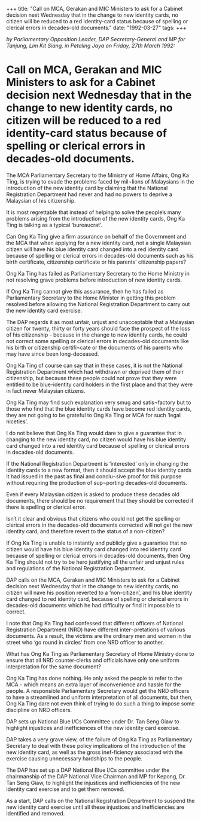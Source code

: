 +++ 
title: "Call on MCA, Gerakan and MIC Ministers to ask for a Cabinet decision next Wednesday that in the change to new identity cards, no citizen will be reduced to a red identity-card status because of spelling   or clerical errors in decades-old documents."
date: "1992-03-27"
tags:
+++

_by Parliamentary Opposition Leader, DAP Secretary-General and MP for Tanjung, Lim Kit Siang, in Petaling Jaya on Friday, 27th March 1992:_

# Call on MCA, Gerakan and MIC Ministers to ask for a Cabinet decision next Wednesday that in the change to new identity cards, no citizen will be reduced to a red identity-card status because of spelling   or clerical errors in decades-old documents.

The MCA Parliamentary Secretary to the Ministry of Home Affairs, Ong Ka Ting, is trying to evade the problems faced by mil¬lions of Malaysians in the introduction of the new identity card by claiming that the National Registration Department had never and had no powers to deprive a Malaysian of his citizenship.</u>

It is most regrettable that instead of helping to solve the people’s many problems arising from the introduction of the new identity cards, Ong Ka Ting is talking as a typical ‘bureaucrat’.

Can Ong Ka Ting give a firm assurance on behalf of the Government and the MCA that when applying for a new identity card, not a single Malaysian citizen will have his blue identity card changed into a red identity card because of spelling or clerical errors in decades-old documents such as his birth certificate, citizenship certificate or his parents’ citizenship papers?

Ong Ka Ting has failed as Parliamentary Secretary to the Home Ministry in not resolving grave   problems before introduction of new identity cards.

If Ong Ka Ting cannot give this assurance, then he has failed as Parliamentary Secretary to the Home Minister in getting this problem resolved before allowing the National Registration Department to carry out the new identity card exercise.

The DAP regards it as most unfair, unjust and unacceptable that a Malaysian citizen for twenty, thirty or forty years should face the prospect of the loss of his citizenship - because in the change to new identity cards, he could not correct some spelling or clerical errors in decades-old documents like his birth or citizenship certifi¬cate or the documents of his parents who may have since been long-deceased.

Ong Ka Ting of course can say that in these cases, it is not the National Registration Department which had withdrawn or deprived them of their citizenship, but because these people could not prove that they were entitled to be blue-identity card holders in the first place and that they were in fact never Malaysian citizens.

Ong Ka Ting may find such explanation very smug and satis¬factory but to those who find that the blue   identity cards have become red identity cards, they are not going to be grateful to Ong Ka Ting or MCA for such ‘legal niceties’.

I do not believe that Ong Ka Ting would dare to give a guarantee that in changing to the new identity card, no citizen would have his blue identity card changed into a red identity card because of spelling or clerical errors in decades-old documents.

If the National Registration Department is ‘interested’ only in changing the identity cards to a new format, then it should accept the blue identity cards it had issued in the past as final and conclu¬sive proof for this purpose without requiring the production of sup¬porting decades-old documents.

Even if every Malaysian citizen is asked to produce these decades old documents, there should be no requirement that they should be corrected if there is spelling or clerical error.

Isn’t it clear and obvious that citizens who could not get the spelling or clerical errors in the decades-old documents corrected will not get the new identity card, and therefore revert to the status of a non-citizen?

If Ong Ka Ting is unable to instantly and publicly give a guarantee that no citizen would have his blue identity card changed into red identity card because of spelling or clerical errors in decades-old documents, then Ong Ka Ting should not try to be hero justifying all the unfair and unjust rules and regulations of the National Registration Department.

DAP calls on the MCA, Gerakan and MIC Ministers to ask for a Cabinet decision next Wednesday that in the change to new identity cards, no citizen will nave his position reverted to a ‘non-citizen’, and his blue identity card changed to red identity card, because of spelling or clerical errors in decades-old documents which he had difficulty or find it impossible to correct.

I note that Ong Ka Ting had confessed that different officers of National Registration Department   (NRD) have different inter¬pretations of various documents. As a result, the victims are the ordinary men and women in the street who ‘go round in circles’ from one NRD officer to another.

What has Ong Ka Ting as Parliamentary Secretary of Home Ministry done to ensure that all NRD counter-clerks and officials have only one uniform interpretation for the same document?

Ong Ka Ting has done nothing. He only asked the people to refer to the MCA - which means an extra layer of inconvenience and hassle for the people. A responsible Parliamentary Secretary would get the NRD officers to have a streamlined and uniform interpretation of all documents, but then, Ong Ka Ting dare not even think of trying to do such a thing to impose some discipline on NRD officers.

DAP sets up National Blue I/Cs Committee under Dr. Tan Seng Giaw to highlight injustices and inefficiences of the new identity card exercise.

DAP takes a very grave view, of the failure of Ong Ka Ting as Parliamentary Secretary to deal with 
these policy implications of the introduction of the new identity card, as well as the gross inef-ficiency associated with the exercise causing unnecessary hardships to the people.

The DAP has set up a DAP National Blue I/Cs committee under the chairmanship of the DAP National Vice Chairman and MP for Kepong, Dr. Tan Seng Giaw, to highlight the injustices and inefficiencies of the new identity card exercise and to get them removed.

As a start, DAP calls on the National Registration Department to suspend the new identity card exercise until all these injustices and inefficiencies are identified and removed.
 
